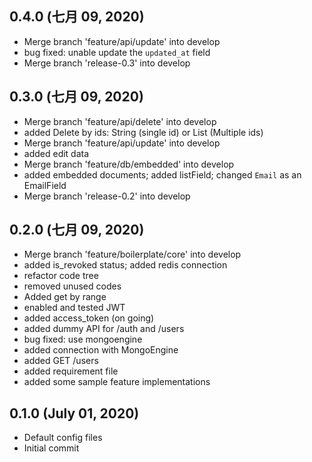 ## 0.4.0 (七月 09, 2020)
  - Merge branch 'feature/api/update' into develop
  - bug fixed: unable update the `updated_at` field
  - Merge branch 'release-0.3' into develop

## 0.3.0 (七月 09, 2020)
  - Merge branch 'feature/api/delete' into develop
  - added Delete by ids: String (single id) or List (Multiple ids)
  - Merge branch 'feature/api/update' into develop
  - added edit data
  - Merge branch 'feature/db/embedded' into develop
  - added embedded documents; added listField; changed `Email` as an EmailField
  - Merge branch 'release-0.2' into develop

## 0.2.0 (七月 09, 2020)
  - Merge branch 'feature/boilerplate/core' into develop
  - added is_revoked status; added redis connection
  - refactor code tree
  - removed unused codes
  - Added get by range
  - enabled and tested JWT
  - added access_token (on going)
  - added dummy API for /auth and /users
  - bug fixed: use mongoengine
  - added connection with MongoEngine
  - added GET /users
  - added requirement file
  - added some sample feature implementations

## 0.1.0 (July 01, 2020)
  - Default config files
  - Initial commit

